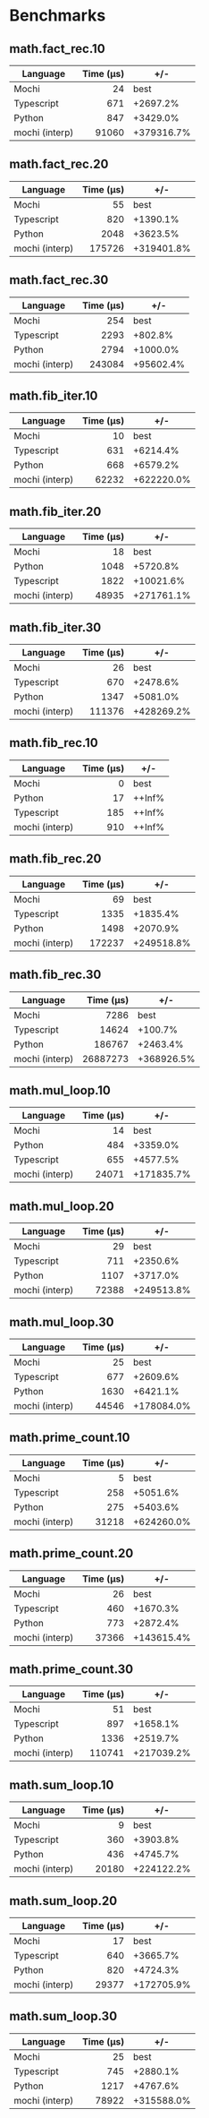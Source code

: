 # Benchmarks

## math.fact_rec.10
| Language | Time (µs) | +/- |
| --- | ---: | --- |
| Mochi | 24 | best |
| Typescript | 671 | +2697.2% |
| Python | 847 | +3429.0% |
| mochi (interp) | 91060 | +379316.7% |

## math.fact_rec.20
| Language | Time (µs) | +/- |
| --- | ---: | --- |
| Mochi | 55 | best |
| Typescript | 820 | +1390.1% |
| Python | 2048 | +3623.5% |
| mochi (interp) | 175726 | +319401.8% |

## math.fact_rec.30
| Language | Time (µs) | +/- |
| --- | ---: | --- |
| Mochi | 254 | best |
| Typescript | 2293 | +802.8% |
| Python | 2794 | +1000.0% |
| mochi (interp) | 243084 | +95602.4% |

## math.fib_iter.10
| Language | Time (µs) | +/- |
| --- | ---: | --- |
| Mochi | 10 | best |
| Typescript | 631 | +6214.4% |
| Python | 668 | +6579.2% |
| mochi (interp) | 62232 | +622220.0% |

## math.fib_iter.20
| Language | Time (µs) | +/- |
| --- | ---: | --- |
| Mochi | 18 | best |
| Python | 1048 | +5720.8% |
| Typescript | 1822 | +10021.6% |
| mochi (interp) | 48935 | +271761.1% |

## math.fib_iter.30
| Language | Time (µs) | +/- |
| --- | ---: | --- |
| Mochi | 26 | best |
| Typescript | 670 | +2478.6% |
| Python | 1347 | +5081.0% |
| mochi (interp) | 111376 | +428269.2% |

## math.fib_rec.10
| Language | Time (µs) | +/- |
| --- | ---: | --- |
| Mochi | 0 | best |
| Python | 17 | ++Inf% |
| Typescript | 185 | ++Inf% |
| mochi (interp) | 910 | ++Inf% |

## math.fib_rec.20
| Language | Time (µs) | +/- |
| --- | ---: | --- |
| Mochi | 69 | best |
| Typescript | 1335 | +1835.4% |
| Python | 1498 | +2070.9% |
| mochi (interp) | 172237 | +249518.8% |

## math.fib_rec.30
| Language | Time (µs) | +/- |
| --- | ---: | --- |
| Mochi | 7286 | best |
| Typescript | 14624 | +100.7% |
| Python | 186767 | +2463.4% |
| mochi (interp) | 26887273 | +368926.5% |

## math.mul_loop.10
| Language | Time (µs) | +/- |
| --- | ---: | --- |
| Mochi | 14 | best |
| Python | 484 | +3359.0% |
| Typescript | 655 | +4577.5% |
| mochi (interp) | 24071 | +171835.7% |

## math.mul_loop.20
| Language | Time (µs) | +/- |
| --- | ---: | --- |
| Mochi | 29 | best |
| Typescript | 711 | +2350.6% |
| Python | 1107 | +3717.0% |
| mochi (interp) | 72388 | +249513.8% |

## math.mul_loop.30
| Language | Time (µs) | +/- |
| --- | ---: | --- |
| Mochi | 25 | best |
| Typescript | 677 | +2609.6% |
| Python | 1630 | +6421.1% |
| mochi (interp) | 44546 | +178084.0% |

## math.prime_count.10
| Language | Time (µs) | +/- |
| --- | ---: | --- |
| Mochi | 5 | best |
| Typescript | 258 | +5051.6% |
| Python | 275 | +5403.6% |
| mochi (interp) | 31218 | +624260.0% |

## math.prime_count.20
| Language | Time (µs) | +/- |
| --- | ---: | --- |
| Mochi | 26 | best |
| Typescript | 460 | +1670.3% |
| Python | 773 | +2872.4% |
| mochi (interp) | 37366 | +143615.4% |

## math.prime_count.30
| Language | Time (µs) | +/- |
| --- | ---: | --- |
| Mochi | 51 | best |
| Typescript | 897 | +1658.1% |
| Python | 1336 | +2519.7% |
| mochi (interp) | 110741 | +217039.2% |

## math.sum_loop.10
| Language | Time (µs) | +/- |
| --- | ---: | --- |
| Mochi | 9 | best |
| Typescript | 360 | +3903.8% |
| Python | 436 | +4745.7% |
| mochi (interp) | 20180 | +224122.2% |

## math.sum_loop.20
| Language | Time (µs) | +/- |
| --- | ---: | --- |
| Mochi | 17 | best |
| Typescript | 640 | +3665.7% |
| Python | 820 | +4724.3% |
| mochi (interp) | 29377 | +172705.9% |

## math.sum_loop.30
| Language | Time (µs) | +/- |
| --- | ---: | --- |
| Mochi | 25 | best |
| Typescript | 745 | +2880.1% |
| Python | 1217 | +4767.6% |
| mochi (interp) | 78922 | +315588.0% |

